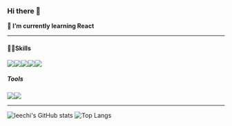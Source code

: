 
### Hi there 👋
**🌱 I’m currently learning React**

<hr>

<h4>💪🏻Skills</h4>
<div style="display:flex">
    <img src="https://img.shields.io/badge/HTML-ffa200?style=flat-square&logo=HTML&logoColor=white"/>
    <img src="https://img.shields.io/badge/CSS-blue?style=flat-square&logo=CSS&logoColor=white"/>
    <img src="https://img.shields.io/badge/JS-yellow?style=flat-square&logo=JS&logoColor=white"/>
    <img src="https://img.shields.io/badge/Node.js-green?style=flat-square&logo=Node.js&logoColor=white"/>
    <img src="https://img.shields.io/badge/express-white?style=flat-square&logo=express&logoColor=black"/>
</div>

<h5>Tools</h5>

<div style="display:flex">
    <img src="https://img.shields.io/badge/Figma-red?style=flat-square&logo=Figma&logoColor=white"/>
    <img src="https://img.shields.io/badge/Notion-white?style=flat-square&logo=Notion&logoColor=black"/>
</div>

<hr>

![leechi's GitHub stats](https://github-readme-stats.vercel.app/api?username=leechi&show_icons=true&theme=transparent)
![Top Langs](https://github-readme-stats.vercel.app/api/top-langs/?username=leechi&layout=compact&theme=transparent)
<!--

Here are some ideas to get you started:

- 🔭 I’m currently working on ...
- 🌱 I’m currently learning ...
- 👯 I’m looking to collaborate on ...
- 🤔 I’m looking for help with ...
- 💬 Ask me about ...
- 📫 How to reach me: ...
- 😄 Pronouns: ...
- ⚡ Fun fact: ...
-->
